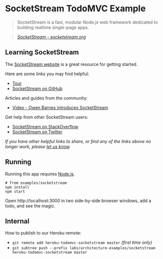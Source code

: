 # SocketStream TodoMVC Example

> SocketStream is a fast, modular Node.js web framework dedicated to building realtime single-page apps.

> _[SocketStream - socketstream.org](http://socketstream.org)_


## Learning SocketStream

The [SocketStream website](http://socketstream.org) is a great resource for getting started.

Here are some links you may find helpful:

* [Tour](http://www.socketstream.org/tour)
* [SocketStream on GitHub](https://github.com/socketstream)

Articles and guides from the community:

* [Video - Owen Barnes introduces SocketStream](http://www.infoq.com/presentations/SocketStream)

Get help from other SocketStream users:

* [SocketStream on StackOverflow](http://stackoverflow.com/questions/tagged/socketstream)
* [SocketStream on Twitter](http://twitter.com/socketstream)

_If you have other helpful links to share, or find any of the links above no longer work, please [let us know](https://github.com/tastejs/todomvc/issues)._


## Running

Running this app requires [Node.js](http://nodejs.org).

	# from examples/socketstream
	npm install
	npm start

Open http://localhost:3000 in two side-by-side browser windows, add a todo, and see the magic.


## Internal

How to publish to our Heroku remote:

- `git remote add heroku-todomvc-socketstream master` *(first time only)*
- `git subtree push --prefix labs/architecture-examples/socketstream heroku-todomvc-socketstream master`
